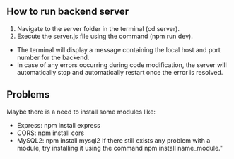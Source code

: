 ## How to run backend server
1. Navigate to the server folder in the terminal (cd server).
2. Execute the server.js file using the command (npm run dev).
  - The terminal will display a message containing the local host and port number for the backend.
  - In case of any errors occurring during code modification, the server will automatically stop and automatically restart once the error is resolved.
## Problems
Maybe there is a need to install some modules like:
 - Express: npm install express
 - CORS: npm install cors
 - MySQL2: npm install mysql2
If there still exists any problem with a module, try installing it using the command npm install name_module."